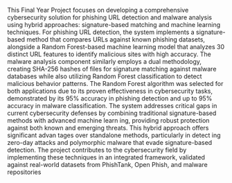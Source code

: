  This Final Year Project focuses on developing a comprehensive cybersecurity solution for
 phishing URL detection and malware analysis using hybrid approaches: signature-based
 matching and machine learning techniques. For phishing URL detection, the system
 implements a signature-based method that compares URLs against known phishing
 datasets, alongside a Random Forest-based machine learning model that analyzes 30
 distinct URL features to identify malicious sites with high accuracy. 
 The malware analysis component similarly employs a dual methodology, creating SHA-256 hashes of files
 for signature matching against malware databases while also utilizing Random Forest
 classification to detect malicious behavior patterns. The Random Forest algorithm was
 selected for both applications due to its proven effectiveness in cybersecurity tasks,
 demonstrated by its 95% accuracy in phishing detection and up to 95% accuracy in
 malware classification. 
 The system addresses critical gaps in current cybersecurity defenses by combining traditional signature-based methods with advanced machine learn
ing, providing robust protection against both known and emerging threats. This hybrid
 approach offers significant advan tages over standalone methods, particularly in detect
ing zero-day attacks and polymorphic malware that evade signature-based detection.
 The project contributes to the cybersecurity field by implementing these techniques in
 an integrated framework, validated against real-world datasets from PhishTank, Open
Phish, and malware repositories
